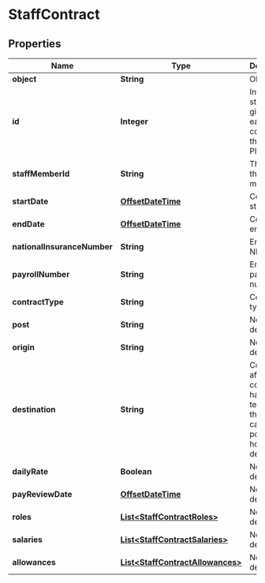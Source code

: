 
# StaffContract

## Properties
Name | Type | Description | Notes
------------ | ------------- | ------------- | -------------
**object** | **String** | Object type |  [optional]
**id** | **Integer** | Internal stable ID given to each contract in the Platform |  [optional]
**staffMemberId** | **String** | The ID of the staff member |  [optional]
**startDate** | [**OffsetDateTime**](OffsetDateTime.md) | Contract start date |  [optional]
**endDate** | [**OffsetDateTime**](OffsetDateTime.md) | Contract end date |  [optional]
**nationalInsuranceNumber** | **String** | Employee NI number |  [optional]
**payrollNumber** | **String** | Employee payroll number |  [optional]
**contractType** | **String** | Contract type |  [optional]
**post** | **String** | No description |  [optional]
**origin** | **String** | No description |  [optional]
**destination** | **String** | Completed after a contract has been terminated; this captures a post-holder’s destination |  [optional]
**dailyRate** | **Boolean** | No description |  [optional]
**payReviewDate** | [**OffsetDateTime**](OffsetDateTime.md) | No description |  [optional]
**roles** | [**List&lt;StaffContractRoles&gt;**](StaffContractRoles.md) | No description |  [optional]
**salaries** | [**List&lt;StaffContractSalaries&gt;**](StaffContractSalaries.md) | No description |  [optional]
**allowances** | [**List&lt;StaffContractAllowances&gt;**](StaffContractAllowances.md) | No description |  [optional]



